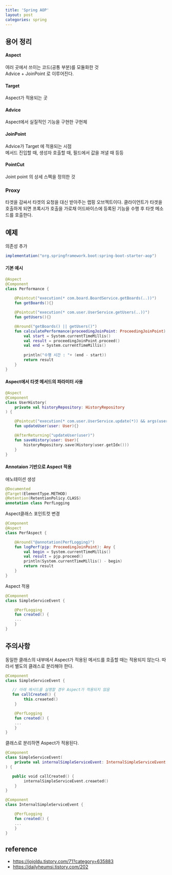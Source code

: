 ```yaml
---
title: 'Spring AOP'
layout: post
categories: spring
---
```


## 용어 정리

#### Aspect
여러 곳에서 쓰이는 코드(공통 부분)를 모듈화한 것  
Advice + JoinPoint 로 이루어진다.

#### Target
Aspect가 적용되는 곳

#### Advice
Aspect에서 실질적인 기능을 구현한 구현체

#### JoinPoint
Advice가 Target 에 적용되는 시점  
메서드 진입할 때, 생성자 호출할 때, 필드에서 값을 꺼낼 때 등등

#### PointCut 
Joint point 의 상세 스펙을 정의한 것

### Proxy
타겟을 감싸서 타겟의 요청을 대신 받아주는 랩핑 오브젝트이다.
클라이언트가 타겟을 호출하게 되면 프록시가 호출을 가로채 어드바이스에 등록된 기능을 수행 후 타겟 메소드를 호출한다.

## 예제
의존성 추가
```groovy
implementation("org.springframework.boot:spring-boot-starter-aop")
```

#### 기본 예시
```kotlin
@Aspect
@Component
class Performance {
    
    @Pointcut("execution(* com.board.BoardService.getBoards(..))")
    fun getBoards(){}

    @Pointcut("execution(* com.user.UserService.getUsers(..))")
    fun getUsers(){}

    @Around("getBoards() || getUsers()")
    fun calculatePerformance(proceedingJoinPoint: ProceedingJoinPoint): Any {
        val start = System.currentTimeMillis()
        val result = proceedingJoinPoint.proceed()
        val end = System.currentTimeMillis()
        
        println("수행 시간 : "+ (end - start))
        return result
    }
}
```

#### Aspect에서 타겟 메서드의 파라미터 사용
```kotlin
@Aspect
@Component
class UserHistory(
    private val historyRepository: HistoryRepository
) {

    @Pointcut("execution(* com.user.UserService.update(*)) && args(user)")
    fun updateUser(user: User){}

    @AfterReturning("updateUser(user)")
    fun saveHistory(user: User){
        historyRepository.save(History(user.getIdx()))
    }
}

```

#### Annotaion 기반으로 Aspect 적용
애노테이션 생성
```kotlin
@Documented
@Target(ElementType.METHOD)
@Retention(RetentionPolicy.CLASS)
annotation class PerfLogging
```

Aspect클래스 포인트컷 변경
```kotlin
@Component
@Aspect
class PerfAspect {

    @Around("@annotation(PerfLogging)")
    fun logPerf(pjp: ProceedingJoinPoint): Any {
        val begin = System.currentTimeMillis()
        val result = pjp.proceed()
        println(System.currentTimeMillis() - begin)
        return result
    }
}
```

Aspect 적용
```kotlin
@Component
class SimpleServiceEvent {

    @PerfLogging
    fun created() {
    ...
    }
}
```

## 주의사항
동일한 클래스의 내부에서 Aspect가 적용된 메서드를 호출할 때는 적용되지 않는다.
따라서 별도의 클래스로 분리해야 한다.
```kotlin
@Component
class SimpleServiceEvent {

   // 아래 메서드를 실행할 경우 Aspect가 적용되지 않음
   fun callCreated() {
        this.creaeted()
    }

    @PerfLogging
    fun created() {
    ...
    }
}
```
클래스로 분리하면 Aspect가 적용된다.
```kotlin
@Component
class SimpleServiceEvent(
    private val internalSimpleServiceEvent: InternalSimpleServiceEvent
) {

   public void callCreated() {
        internalSimpleServiceEvent.creaeted()
    }
}

@Component
class InternalSimpleServiceEvent {

    @PerfLogging
    fun created() {
    ...
    }
}
```

## reference
- <https://jojoldu.tistory.com/71?category=635883>
- <https://dailyheumsi.tistory.com/202>

